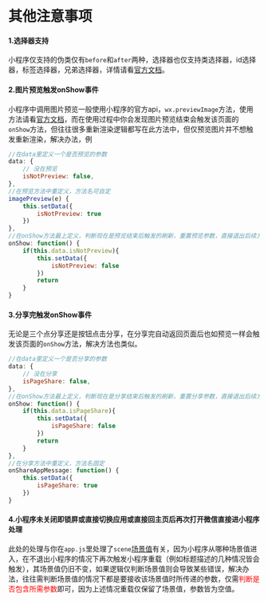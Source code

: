 <!--
 * @Author: kendrick任
 * @Date: 2020-12-18 11:29:19
 * @LastEditTime: 2020-12-25 13:13:23
 * @Description: 版本申明
 * @FilePath: \gitbook\wxapp\CommonQuestion\Else.md
 * @
-->
# 其他注意事项

#### 1.选择器支持
小程序仅支持的伪类仅有```before```和```after```两种，选择器也仅支持类选择器，id选择器，标签选择器，兄弟选择器，详情请看[官方文档](https://developers.weixin.qq.com/miniprogram/dev/framework/view/wxss.html)。

#### 2.图片预览触发onShow事件
小程序中调用图片预览一般使用小程序的官方api，```wx.previewImage```方法，使用方法请看[官方文档](https://developers.weixin.qq.com/miniprogram/dev/api/media/image/wx.previewImage.html)，而在使用过程中你会发现图片预览结束会触发该页面的```onShow```方法，但往往很多重新渲染逻辑都写在此方法中，但仅预览图片并不想触发重新渲染，解决办法，例
```javascript
//在data里定义一个是否预览的参数
data: {
	// 没在预览
    isNotPreview: false,
},
//在预览方法中重定义，方法名可自定
imagePreview(e) {
    this.setData({
    	isNotPreview: true
    })
},
//在onShow方法最上定义，判断现在是预览结束后触发的刷新，重置预览参数，直接退出后续方法
onShow: function() {
    if(this.data.isNotPreview){
        this.setData({
        	isNotPreview: false
        })
        return
    }
}
```

#### 3.分享完触发onShow事件
无论是三个点分享还是按钮点击分享，在分享完自动返回页面后也如预览一样会触发该页面的```onShow```方法，解决方法也类似。
```javascript
//在data里定义一个是否分享的参数
data: {
	// 没在分享
    isPageShare: false,
},
//在onShow方法最上定义，判断现在是分享结束后触发的刷新，重置分享参数，直接退出后续方法
onShow: function() {
    if(this.data.isPageShare){
        this.setData({
        	isPageShare: false
        })
        return
    }
},
//在分享方法中重定义，方法名固定
onShareAppMessage: function() {
    this.setData({
    	isPageShare: true
    })
}
```

#### 4.小程序未关闭即锁屏或直接切换应用或直接回主页后再次打开微信直接进小程序处理
此处的处理与你在```app.js```里处理了```scene```[场景值](https://developers.weixin.qq.com/miniprogram/dev/reference/scene-list.html)有关，因为小程序从哪种场景值进入，在不退出小程序的情况下再次触发小程序重载（例如标题描述的几种情况皆会触发），其场景值仍旧不变，如果逻辑仅判断场景值则会导致某些错误，解决办法，往往需判断场景值的情况下都是要接收该场景值时所传递的参数，仅需<font color="red">判断是否包含所需参数</font>即可，因为上述情况重载仅保留了场景值，参数皆为空值。